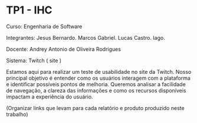 # TP1 - IHC

Curso: Engenharia de Software

Integrantes: 
Jesus Bernardo.
Marcos Gabriel.
Lucas Castro.
Iago.

Docente: 
Andrey Antonio de Oliveira Rodrigues

Sistema:
Twitch ( site )

Estamos aqui para realizar um teste de usabilidade no site da Twitch. Nosso principal objetivo é entender como os usuários interagem com a plataforma e identificar possíveis pontos de melhoria. Queremos analisar a facilidade de navegação, a clareza das informações e como os recursos disponíveis impactam a experiência do usuário.

(Organizar links que levam para cada relatório e produto produzido neste trabalho)
